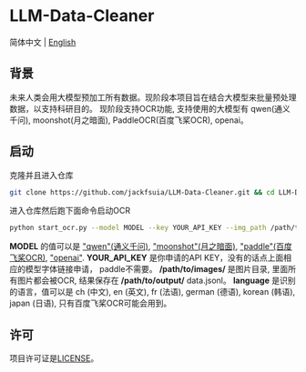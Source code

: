 # LLM-Data-Cleaner

简体中文 | [English](README_en.md) 
## 背景
未来人类会用大模型预加工所有数据。现阶段本项目旨在结合大模型来批量预处理数据，以支持科研目的。 现阶段支持OCR功能, 支持使用的大模型有 qwen(通义千问), moonshot(月之暗面), PaddleOCR(百度飞桨OCR), openai。
## 启动
克隆并且进入仓库
```bash
git clone https://github.com/jackfsuia/LLM-Data-Cleaner.git && cd LLM-Data-Cleaner
```
进入仓库然后跑下面命令启动OCR
```bash
python start_ocr.py --model MODEL --key YOUR_API_KEY --img_path /path/to/images/ --outdir /path/to/output/ --lang language
```
**MODEL** 的值可以是 ["qwen"(通义千问)](https://help.aliyun.com/zh/dashscope/developer-reference/activate-dashscope-and-create-an-api-key), ["moonshot"(月之暗面)](https://platform.moonshot.cn/console/api-keys), ["paddle"(百度飞桨OCR)](https://github.com/PaddlePaddle/PaddleOCR), ["openai"](https://platform.openai.com/docs/models/overview). **YOUR_API_KEY** 是你申请的API KEY，没有的话点上面相应的模型字体链接申请， paddle不需要。 **/path/to/images/** 是图片目录, 里面所有图片都会被OCR, 结果保存在 **/path/to/output/** data.jsonl。 **language** 是识别的语言，值可以是 ch (中文), en (英文), fr (法语), german (德语), korean (韩语), japan (日语), 只有百度飞桨OCR可能会用到。

## 许可

项目许可证是[LICENSE](LICENSE)。
